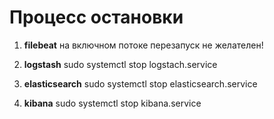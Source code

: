 # Процесс остановки  

1. **filebeat** 
на включном потоке перезапуск не желателен! 

2. **logstash**
sudo systemctl stop logstach.service

3. **elasticsearch**
sudo systemctl stop elasticsearch.service

4. **kibana**
sudo systemctl stop kibana.service